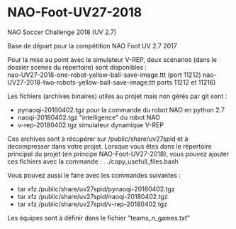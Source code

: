 # NAO-Foot-UV27-2018
NAO Soccer Challenge 2018 (UV 2.7)

Base de départ pour la compétition NAO Foot UV 2.7 2017

Pour la mise au point avec le simulateur V-REP, deux scénarios (dans le dossier scenes du répertoire) sont disponibles :  
nao-UV27-2018-one-robot-yellow-ball-save-image.ttt (port 11212)
nao-UV27-2018-two-robots-yellow-ball-save-image.ttt ports 11212 et 11216)

Les fichiers (archives binaires) utiles au projet mais non gérés par git sont :
- pynaoqi-20180402.tgz pour la commande du robot NAO en python 2.7
- naoqi-20180402.tgz      "intelligence" du robot NAO
- v-rep-20180402.tgz      simulateur dynamique V-REP

Ces archives sont à récupérer sur /public/share/uv27spid et à decompresser dans votre projet.
Lorsque vous êtes dans le répertoire principal du projet (en principe NAO-Foot-UV27-2018), vous pouvez ajouter ces fichiers 
avec la commande : . ./copy_usefull_files.bash

Vous pouvez aussi le faire avec les commandes suivantes :
- tar xfz /public/share/uv27spid/pynaoqi-20180402.tgz
- tar xfz /public/share/uv27spid/naoqi-20180402.tgz 
- tar xfz /public/share/uv27spid/v-rep-20180402.tgz

Les équipes sont à définir dans le fichier "teams_n_games.txt"
